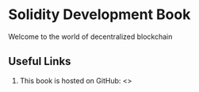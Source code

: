 #  Solidity Development Book
Welcome to the world of decentralized blockchain

## Useful Links
1. This book is hosted on GitHub: <>
